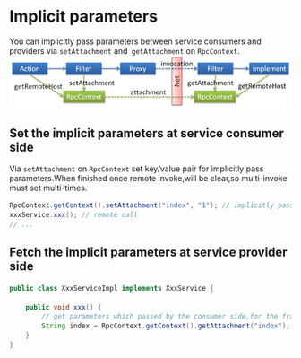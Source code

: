 # Implicit parameters

You can implicitly pass parameters between service consumers and providers via `setAttachment` and` getAttachment` on `RpcContext`.
![/user-guide/images/context.png](../sources/images/context.png)

## Set the implicit parameters at service consumer side

Via `setAttachment` on `RpcContext` set key/value pair for implicitly pass parameters.When finished once remote invoke,will be clear,so multi-invoke must set multi-times.


```java
RpcContext.getContext().setAttachment("index", "1"); // implicitly pass parameters,behind the remote call will implicitly send these parameters to the server side, similar to the cookie, for the framework of integration, not recommended for regular business use
xxxService.xxx(); // remote call
// ...
```

## Fetch the implicit parameters at service provider side

```java
public class XxxServiceImpl implements XxxService {

    public void xxx() {
        // get parameters which passed by the consumer side,for the framework of integration, not recommended for regular business use
        String index = RpcContext.getContext().getAttachment("index");
    }
}
```
